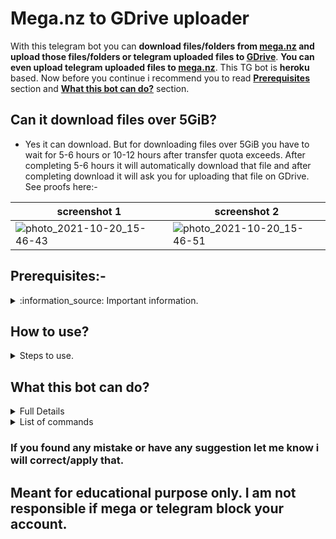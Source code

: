 # Mega.nz to GDrive uploader

With this telegram bot you can **download files/folders from [mega.nz](https://mega.nz) and upload those files/folders or telegram uploaded files to [GDrive](https://drive.google.com)**. **You can even upload telegram uploaded files to [mega.nz](https://mega.nz)**. This TG bot is **heroku** based. Now before you continue i recommend you to read [**Prerequisites**](https://github.com/whitehatjrchintu/mega-to-gdrive-bot#Prerequisites-) section and [**What this bot can do?**](https://github.com/whitehatjrchintu/mega-to-gdrive-bot#What-this-bot-can-do) section.

## Can it download files over 5GiB?

- Yes it can download. But for downloading files over 5GiB you have to wait for 5-6 hours or 10-12 hours after transfer quota exceeds. After completing 5-6 hours it will automatically download that file and after completing download it will ask you for uploading that file on GDrive. See proofs here:-

screenshot 1 | screenshot 2
--- | ---
![photo_2021-10-20_15-46-43](https://user-images.githubusercontent.com/74552895/138076069-32ead8cf-9a9e-41c9-9c92-0b5cb9211d60.jpg) | ![photo_2021-10-20_15-46-51](https://user-images.githubusercontent.com/74552895/138076094-4c87987c-46e6-4a49-8b7d-494d5c56f10f.jpg)

## Prerequisites:-
<details>
<summary>
  :information_source: Important information.
</summary>

  1. Create account on [GitHub](https://www.github.com) (if you haven't).
  2. Create account on [mega.nz](https://mega.nz) (if you haven't).
  3. Create account on [Heroku](https://dashboard.heroku.com) (if you haven't).
  4. Create account on [Telegram](https://web.telegram.org) (if you haven't).
  5. Create account on [Gmail](https://mail.google.com) (if you haven't for only this script).
  6. Go to [my.telegram.org/auth](https://my.telegram.org/auth), login and create app. Check [how to create app on telegram](https://core.telegram.org/api/obtaining_api_id). Now save api_id and api_hash which you got from [my.telegram.org/auth](https://my.telegram.org/auth).
  7. Create a telegram bot by using [Bot Father](https://t.me/botfather). Check [how to create bot in telegram](https://core.telegram.org/bots#3-how-do-i-create-a-bot). [Bot Father](https://t.me/botfather) will give you bot token save that token.
  8. Create **Google Drive API key** from your above created gmail account. Read [this article's](https://medium.com/analytics-vidhya/how-to-connect-google-drive-to-python-using-pydrive-9681b2a14f20) **Getting Your API Key** and **Saving Your Credentials** section for getting two file named **client_secrets.json** and **mycreds.txt**.
  9. Search **@chatid_echo_bot** in telegram (This bot is not mine. You can google how to get chat id in telegram.) and click start this will give you your **telegram user_id**.
  10. So now you have saved **six** things:-
		- api_id
		- api_hash
		- bot_token
		- client_secrets.json
		- mycreds.txt
		- telegram user_id

</details>

## How to use?
<details>
  <summary>
    Steps to use.
  </summary>
	
#### Step 1:
- Just git clone this repository.

   `git clone https://github.com/whitehatjrchintu/mega-to-gdrive-bot.git`
   
   `cd mega-to-gdrive-bot`

- Or download this [repository](https://github.com/whitehatjrchintu/mega-to-gdrive-bot/archive/main.zip) as zip.
#### Step 2:
- After cd or unzip upload **client_secrets.json** and **mycreds.txt** files, which we download in **step 8** of **Prerequisites**, in that folder.
#### Step 3:
- Now create repository (i will recommend to create private repository.) in your github account and upload all files and folders.
#### Step 4:
- Copy your github repository's link and paste after **?template=** in this link `https://www.heroku.com/deploy/?template=`. Like this:-

   `https://www.heroku.com/deploy/?template=https://github.com/whitehatjrchintu/mega-to-gdrive-bot`
#### Step 5:
- Now enter App name in **app_name** and **api_id**, **api_hash**, **bot_token**, **mega.nz email**, **mega.nz password** and your **telegram user_id** which you saved in above steps, in **respective** asked field. Then click **Deploy app**.
#### Step 6:
- Finally go to your bot, click start button, send **#login** command and this will login into [mega.nz](https://mega.nz).
</details>

## What this bot can do?
<details>
	<summary>
		Full Details
	</summary>

- You can operate your [mega.nz](https://mega.nz) account with this bot.
- You can list files that are uploaded on your [mega.nz](https://mega.nz) account. Just use **#ls** command.
- You can remove any file from your [mega.nz](https://mega.nz) account. Just use **#rm file_name** command.
- You can download your own [mega.nz](https://mega.nz) files. Just use **#get file_name** command.
- You can use **#other** command for executing other [mega.nz commands](https://github.com/meganz/MEGAcmd/blob/master/UserGuide.md). Such as:- **#other mv old_name.mp4 new_name.mp4**, **#other cp orignal.mp4 copied.mp4** etc.
- You can download other [mega.nz](https://mega.nz) files to telegram. Just send https://mega.nz/the_other_file_url it will send that file to your telegram.
- You can download other [mega.nz](https://mega.nz) folders to telegram. Just send https://mega.nz/the_other_file_url it will send that folder's zip file to your telegram.
- You can upload [mega.nz](https://mega.nz) uploaded files to GDrive. Just send https://mega.nz/the_other_file_url it will ask you.
- You can upload [mega.nz](https://mega.nz) uploaded folders to GDrive. Just send https://mega.nz/the_other_file_url it will ask you.
	
screenshot 1 | screenshot 2
--- | ---
![photo_2021-10-20_15-46-43](https://user-images.githubusercontent.com/74552895/137736579-1713d5e9-c5aa-4aaf-bf25-221515cac16d.PNG) | ![photo_2021-10-20_15-46-51](https://user-images.githubusercontent.com/74552895/147825235-274d0879-490e-4e31-8626-191c4fbb7593.PNG)

- You can upload telegram uploaded files to [mega.nz](https://mega.nz). Just **forward** the telegram upload file to the bot.
- You can upload telegram uploaded files to GDrive. Just **forward** the telegram upload file to the bot.

	![forward](https://user-images.githubusercontent.com/74552895/137737105-a09261c4-89e0-4b1d-807c-46180cfd8fb8.PNG)

- You can import other [mega.nz](https://mega.nz) files and folders to your account. Use **#import https://mega.nz/the_other_file_url** command.


### Please note spaces are sensitive here so use double quotes if your file have spaces in its name. Example:- 

|correct &check;|wrong &cross;|
|---|---|
|#rm "my video.mp4"|#rm my video.mp4|
|#other mv "my video with spaces.mp4" my_video_without_spaces.mp4|#other mv my video with spaces.mp4 my_video_without_spaces.mp4|

</details>

<details>
	<summary>
		List of commands
	</summary>
	

|commands|mean|
|---|---|
|#login|for login into mega.nz|
|#ls|list files that are in your mega.nz account.|
|#import mega.nz url|directly import another mega.nz file to your account. no download no upload for mega to mega.|
|#get file_name|download your own mega.nz file and will ask you where to upload that file.|
|#rm file_name|remove file from your mega.nz account.|
|#other mega commands|execute other [mega.nz commands](https://github.com/meganz/MEGAcmd/blob/master/UserGuide.md) with the help of this command. mean operate your mega.nz account on telegram|
|url of mega.co.nz or mega.nz|this will download file from mega.nz automatically and will ask you where to upload that file. this will also download folder from mega.nz,then zip that folder and will ask you where to upload that zip file.|
	
</details>

### If you found any mistake or have any suggestion let me know i will correct/apply that.	
## Meant for educational purpose only. I am not responsible if mega or telegram block your account.

